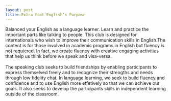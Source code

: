 ```yaml
---
layout: post
title: Extra Foot English's Purpose
---
```


Balanced your English as a language learner. Learn and practice the important parts like talking to people.
This club is designed for internationals who wish to improve their communication skills in English.The content is for those  involved in 
academic programs in English but fluency is not requiered. In fact, we create fluency with creative engaging activities that help us think 
before we speak and visa-versa.  
<br/>
The speaking club seeks to build friendships by enabling participants to express themselved freely and to recognize their strengths and
needs through low fidelity chat.
In language learning, we seek to build fluency and confidence and to use English more effetively so that we can achieve our goals. It 
also seeks to develop the participants skills in independent learning outside of the classroom.
